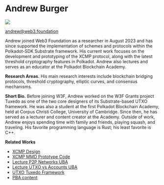 # Andrew Burger

<img className="members" src="https://i.imgur.com/0OPEIfm.jpeg"/>

andrew@web3.foundation

Andrew joined Web3 Foundation as a researcher in August 2023 and has since supported the implementation of schemes and protocols within the Polkadot-SDK Substrate framework. His current work focuses on the development and prototyping of the XCMP protocol, along with the latest threshold cryptography features in Polkadot. Andrew also lectures and serves as an educator at the Polkadot Blockchain Academy.

**Research Areas.** His main research interests include blockchain bridging protocols, threshold cryptography, elliptic curves, and consensus mechanisms. 

**Short Bio.** Before joining W3F, Andrew worked on the W3F Grants project Tuxedo as one of the two core designers of its Substrate-based UTXO framework. He was also a student at the first Polkadot Blockchain Academy, held at Corpus Christi College, University of Cambridge. Since then, he has served as a lecturer and content creator at the Academy. Outside of work, Andrew enjoys spending time with family and friends, playing squash, and traveling. His favorite programming language is Rust; his least favorite is C++.

**Related Works**

* [XCMP Design](https://forum.polkadot.network/t/xcmp-design-discussion/7328)
* [XCMP MMD Prototype Code](https://github.com/w3f/xcmp_prototype_playground)
* [Lecture P2P Networks UBA](https://www.youtube.com/watch?v=P61VGQc0uLc) 
* [Lecture UTXO vs Accounts UBA](https://www.youtube.com/watch?v=cI75Je1Nvk8)
* [UTXO Tuxedo Framework](https://github.com/Off-Narrative-Labs/Tuxedo)
* [PBA content](https://github.com/Polkadot-Blockchain-Academy/pba-content)
